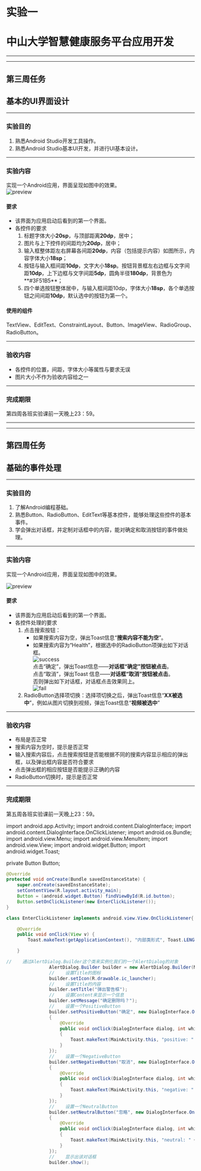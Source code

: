 # 实验一
# 中山大学智慧健康服务平台应用开发

---

---

## 第三周任务  
## 基本的UI界面设计

---

### 实验目的
   1. 熟悉Android Studio开发工具操作。  
   2. 熟悉Android Studio基本UI开发，并进行UI基本设计。

---

### 实验内容
实现一个Android应用，界面呈现如图中的效果。  
 ![preview](https://gitee.com/code_sysu/PersonalProject1/raw/master/manual/images/preview.jpg) 

#### 要求  
* 该界面为应用启动后看到的第一个界面。  
* 各控件的要求
   1. 标题字体大小**20sp**，与顶部距离**20dp**，居中；
   2. 图片与上下控件的间距均为**20dp**，居中；  
   3. 输入框整体距左右屏幕各间距**20dp**，内容（包括提示内容）如图所示，内容字体大小**18sp**；  
   4. 按钮与输入框间距**10dp**，文字大小**18sp**。按钮背景框左右边框与文字间距**10dp**，上下边框与文字间距**5dp**，圆角半径**180dp**，背景色为**#3F51B5**；  
   5. 四个单选按钮整体居中，与输入框间距10dp，字体大小**18sp**，各个单选按钮之间间距**10dp**，默认选中的按钮为第一个。

#### 使用的组件
TextView、EditText、ConstraintLayout、Button、ImageView、RadioGroup、RadioButton。 

---

### 验收内容
* 各控件的位置，间距，字体大小等属性与要求无误
* 图片大小不作为验收内容给之一

---

### 完成期限
第四周各班实验课前一天晚上23：59。

---

---
## 第四周任务
## 基础的事件处理
---
### 实验目的
   1. 了解Android编程基础。  
   2. 熟悉Button、RadioButton、EditText等基本控件，能够处理这些控件的基本事件。
   3. 学会弹出对话框，并定制对话框中的内容，能对确定和取消按钮的事件做处理。

---

### 实验内容
实现一个Android应用，界面呈现如图中的效果。  

![preview](https://gitee.com/code_sysu/PersonalProject1/raw/master/manual/images/preview.jpg)  
#### 要求  
* 该界面为应用启动后看到的第一个界面。  
* 各控件处理的要求
   1. 点击搜索按钮：
      * 如果搜索内容为空，弹出Toast信息“**搜索内容不能为空**”。
      * 如果搜索内容为“Health”，根据选中的RadioButton项弹出如下对话框。  
![success](https://gitee.com/code_sysu/PersonalProject1/raw/master/manual/images/success.jpg)  
点击“确定”，弹出Toast信息——**对话框“确定”按钮被点击**。  
点击“取消”，弹出Toast 信息——**对话框“取消”按钮被点击**。  
否则弹出如下对话框，对话框点击效果同上。  
![fail](https://gitee.com/code_sysu/PersonalProject1/raw/master/manual/images/fail.jpg)  
   2. RadioButton选择项切换：选择项切换之后，弹出Toast信息“**XX被选中**”，例如从图片切换到视频，弹出Toast信息“**视频被选中**”  

---

### 验收内容
* 布局是否正常
* 搜索内容为空时，提示是否正常
* 输入搜索内容后，点击搜索按钮是否能根据不同的搜索内容显示相应的弹出框，以及弹出框内容是否符合要求
* 点击弹出框的相应按钮是否能提示正确的内容
* RadioButton切换时，提示是否正常

---

### 完成期限
第五周各班实验课前一天晚上23：59。

import android.app.Activity;
import android.content.DialogInterface;
import android.content.DialogInterface.OnClickListener;
import android.os.Bundle;
import android.view.Menu;
import android.view.MenuItem;
import android.view.View;
import android.widget.Button;
import android.widget.Toast;

private Button Button;


```java
@Override
protected void onCreate(Bundle savedInstanceState) {
    super.onCreate(savedInstanceState);
    setContentView(R.layout.activity_main);
    Button = (android.widget.Button) findViewById(R.id.button);
    Button.setOnClickListener(new EnterClickListener());
}

class EnterClickListener implements android.view.View.OnClickListener{

    @Override
    public void onClick(View v) {
        Toast.makeText(getApplicationContext(), "内部类形式", Toast.LENGTH_SHORT).show();

    }
```

```java
//    通过AlertDialog.Builder这个类来实例化我们的一个AlertDialog的对象
                AlertDialog.Builder builder = new AlertDialog.Builder(MainActivity.this);
                //    设置Title的图标
                builder.setIcon(R.drawable.ic_launcher);
                //    设置Title的内容
                builder.setTitle("弹出警告框");
                //    设置Content来显示一个信息
                builder.setMessage("确定删除吗？");
                //    设置一个PositiveButton
                builder.setPositiveButton("确定", new DialogInterface.OnClickListener()
                {
                    @Override
                    public void onClick(DialogInterface dialog, int which)
                    {
                        Toast.makeText(MainActivity.this, "positive: " + which, Toast.LENGTH_SHORT).show();
                    }
                });
                //    设置一个NegativeButton
                builder.setNegativeButton("取消", new DialogInterface.OnClickListener()
                {
                    @Override
                    public void onClick(DialogInterface dialog, int which)
                    {
                        Toast.makeText(MainActivity.this, "negative: " + which, Toast.LENGTH_SHORT).show();
                    }
                });
                //    设置一个NeutralButton
                builder.setNeutralButton("忽略", new DialogInterface.OnClickListener()
                {
                    @Override
                    public void onClick(DialogInterface dialog, int which)
                    {
                        Toast.makeText(MainActivity.this, "neutral: " + which, Toast.LENGTH_SHORT).show();
                    }
                });
                //    显示出该对话框
                builder.show();
```